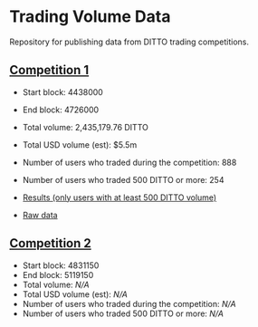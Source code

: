# Trading Volume Data

Repository for publishing data from DITTO trading competitions.

## [Competition 1](competition_1/results.csv)

- Start block: 4438000
- End block: 4726000
- Total volume: 2,435,179.76 DITTO
- Total USD volume (est): $5.5m
- Number of users who traded during the competition: 888
- Number of users who traded 500 DITTO or more: 254

- [Results (only users with at least 500 DITTO volume)](competition_1/results.csv)
- [Raw data](competition_1/raw/)

## [Competition 2](competition2/)

- Start block: 4831150
- End block: 5119150
- Total volume: *N/A*
- Total USD volume (est): *N/A*
- Number of users who traded during the competition: *N/A*
- Number of users who traded 500 DITTO or more: *N/A*
